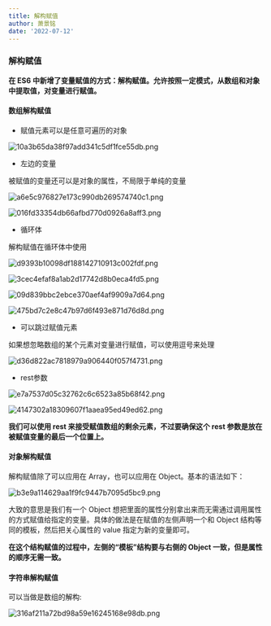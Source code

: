 ```yaml
---
title: 解构赋值
author: 萧景铭
date: '2022-07-12'
---
```


### 解构赋值

**在 ES6 中新增了变量赋值的方式：解构赋值。允许按照一定模式，从数组和对象中提取值，对变量进行赋值。**

#### 数组解构赋值

-   赋值元素可以是任意可遍历的对象

![10a3b65da38f97add341c5df1fce55db.png](/9085_1.png)

-   左边的变量

被赋值的变量还可以是对象的属性，不局限于单纯的变量

![a6e5c976827e173c990db269574740c1.png](/9087_1.png)

![016fd33354db66afbd770d0926a8aff3.png](/9089_1.png)

-   循环体

解构赋值在循环体中使用

![d9393b10098df188142710913c002fdf.png](/9091_1.png)

![3cec4efaf8a1ab2d17742d8b0eca4fd5.png](/9093_1.png)

![09d839bbc2ebce370aef4af9909a7d64.png](/9095_1.png)

![475bd7c2e8c47b97d6f493e871d76d8d.png](/9097_1.png)

-   可以跳过赋值元素

如果想忽略数组的某个元素对变量进行赋值，可以使用逗号来处理

![d36d822ac7818979a906440f057f4731.png](/9099_1.png)

-   rest参数

![e7a7537d05c32762c6c6523a85b68f42.png](/9101_1.png)

![4147302a18309607f1aaea95ed49ed62.png](/9103_1.png)

**我们可以使用 rest 来接受赋值数组的剩余元素，不过要确保这个 rest 参数是放在被赋值变量的最后一个位置上。**

#### 对象解构赋值

解构赋值除了可以应用在 Array，也可以应用在 Object。基本的语法如下：

![b3e9a114629aa1f9fc9447b7095d5bc9.png](/9105_1.png)

大致的意思是我们有一个 Object 想把里面的属性分别拿出来而无需通过调用属性的方式赋值给指定的变量。具体的做法是在赋值的左侧声明一个和 Object 结构等同的模板，然后把关心属性的 value 指定为新的变量即可。

**在这个结构赋值的过程中，左侧的“模板”结构要与右侧的 Object 一致，但是属性的顺序无需一致。**

#### 字符串解构赋值

可以当做是数组的解构:

![316af211a72bd98a59e16245168e98db.png](/9107_1.png)
